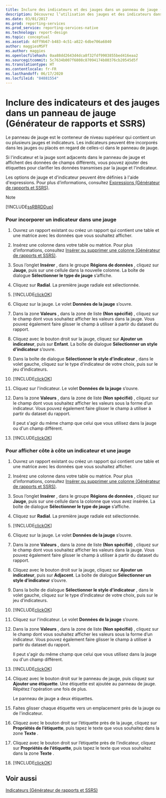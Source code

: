 ```yaml
---
title: Inclure des indicateurs et des jauges dans un panneau de jauge (Générateur de rapports) | Microsoft Docs
description: Découvrez l’utilisation des jauges et des indicateurs dans le panneau de jauge, conteneur de niveau supérieur, dans vos rapports dans le Générateur de rapports.
ms.date: 03/01/2017
ms.prod: reporting-services
ms.prod_service: reporting-services-native
ms.technology: report-design
ms.topic: conceptual
ms.assetid: 4dff9b67-b483-4c51-a822-6dbe706a6840
author: maggiesMSFT
ms.author: maggies
ms.openlocfilehash: 0aa88dd2643d4dca8f32fdf9903855bed416eaa2
ms.sourcegitcommit: 5c7634b007f6808c87094174b80376cb20545d5f
ms.translationtype: HT
ms.contentlocale: fr-FR
ms.lasthandoff: 06/17/2020
ms.locfileid: "84881554"
---
```

# <a name="include-indicators-and-gauges-in-a-gauge-panel-report-builder-and-ssrs"></a>Inclure des indicateurs et des jauges dans un panneau de jauge (Générateur de rapports et SSRS)
  Le panneau de jauge est le conteneur de niveau supérieur qui contient un ou plusieurs jauges et indicateurs. Les indicateurs peuvent être incorporés dans les jauges ou placés en regard de celles-ci dans le panneau de jauge.  
  
 Si l'indicateur et la jauge sont adjacents dans le panneau de jauge et affichent des données de champs différents, vous pouvez ajouter des étiquettes pour clarifier les données transmises par la jauge et l'indicateur.  
  
 Les options de jauge et d'indicateur peuvent être définies à l'aide d'expressions. Pour plus d’informations, consultez [Expressions &#40;Générateur de rapports et SSRS&#41;](../../reporting-services/report-design/expressions-report-builder-and-ssrs.md).  
  
> [!NOTE]  
>  [!INCLUDE[ssRBRDDup](../../includes/ssrbrddup-md.md)]  
  
### <a name="to-embed-an-indicator-in-a-gauge"></a>Pour incorporer un indicateur dans une jauge  
  
1.  Ouvrez un rapport existant ou créez un rapport qui contient une table et une matrice avec les données que vous souhaitez afficher.   
  
2.  Insérez une colonne dans votre table ou matrice. Pour plus d’informations, consultez [Insérer ou supprimer une colonne &#40;Générateur de rapports et SSRS&#41;](../../reporting-services/report-design/insert-or-delete-a-column-report-builder-and-ssrs.md).  
  
3.  Sous l’onglet **Insérer** , dans le groupe **Régions de données** , cliquez sur **Jauge**, puis sur une cellule dans la nouvelle colonne. La boîte de dialogue **Sélectionner le type de jauge** s’affiche.  
  
4.  Cliquez sur **Radial**. La première jauge radiale est sélectionnée.  
  
5.  [!INCLUDE[clickOK](../../includes/clickok-md.md)]  
  
6.  Cliquez sur la jauge. Le volet **Données de la jauge** s’ouvre.  
  
7.  Dans la zone **Valeurs** , dans la zone de liste **(Non spécifié)** , cliquez sur le champ dont vous souhaitez afficher les valeurs dans la jauge. Vous pouvez également faire glisser le champ à utiliser à partir du dataset du rapport.  
  
8.  Cliquez avec le bouton droit sur la jauge, cliquez sur **Ajouter un indicateur**, puis sur **Enfant**. La boîte de dialogue **Sélectionner un style d’indicateur** s’ouvre.  
  
9. Dans la boîte de dialogue **Sélectionner le style d’indicateur** , dans le volet gauche, cliquez sur le type d’indicateur de votre choix, puis sur le jeu d’indicateurs.  
  
10. [!INCLUDE[clickOK](../../includes/clickok-md.md)]  
  
11. Cliquez sur l'indicateur. Le volet **Données de la jauge** s’ouvre.  
  
12. Dans la zone **Valeurs** , dans la zone de liste **(Non spécifié)** , cliquez sur le champ dont vous souhaitez afficher les valeurs sous la forme d’un indicateur. Vous pouvez également faire glisser le champ à utiliser à partir du dataset du rapport.  
  
     Il peut s'agir du même champ que celui que vous utilisez dans la jauge ou d'un champ différent.  
  
13. [!INCLUDE[clickOK](../../includes/clickok-md.md)]  
  
### <a name="to-show-an-indicator-and-gauge-side-by-side"></a>Pour afficher côte à côte un indicateur et une jauge  
  
1.  Ouvrez un rapport existant ou créez un rapport qui contient une table et une matrice avec les données que vous souhaitez afficher.  
  
2.  Insérez une colonne dans votre table ou matrice. Pour plus d’informations, consultez [Insérer ou supprimer une colonne &#40;Générateur de rapports et SSRS&#41;](../../reporting-services/report-design/insert-or-delete-a-column-report-builder-and-ssrs.md).  
  
3.  Sous l’onglet **Insérer** , dans le groupe **Régions de données** , cliquez sur **Jauge**, puis sur une cellule dans la colonne que vous avez insérée. La boîte de dialogue **Sélectionner le type de jauge** s’affiche.  
  
4.  Cliquez sur **Radial**. La première jauge radiale est sélectionnée.  
  
5.  [!INCLUDE[clickOK](../../includes/clickok-md.md)]  
  
6.  Cliquez sur la jauge. Le volet **Données de la jauge** s’ouvre.  
  
7.  Dans la zone **Valeurs** , dans la zone de liste **(Non spécifié)** , cliquez sur le champ dont vous souhaitez afficher les valeurs dans la jauge. Vous pouvez également faire glisser le champ à utiliser à partir du dataset du rapport.  
  
8.  Cliquez avec le bouton droit sur la jauge, cliquez sur **Ajouter un indicateur**, puis sur **Adjacent**. La boîte de dialogue **Sélectionner un style d’indicateur** s’ouvre.  
  
9. Dans la boîte de dialogue **Sélectionner le style d’indicateur** , dans le volet gauche, cliquez sur le type d’indicateur de votre choix, puis sur le jeu d’indicateurs.  
  
10. [!INCLUDE[clickOK](../../includes/clickok-md.md)]  
  
11. Cliquez sur l'indicateur. Le volet **Données de la jauge** s’ouvre.  
  
12. Dans la zone **Valeurs** , dans la zone de liste **(Non spécifié)** , cliquez sur le champ dont vous souhaitez afficher les valeurs sous la forme d’un indicateur. Vous pouvez également faire glisser le champ à utiliser à partir du dataset du rapport.  
  
     Il peut s'agir du même champ que celui que vous utilisez dans la jauge ou d'un champ différent.  
  
13. [!INCLUDE[clickOK](../../includes/clickok-md.md)]  
  
14. Cliquez avec le bouton droit sur le panneau de jauge, puis cliquez sur **Ajouter une étiquette**. Une étiquette est ajoutée au panneau de jauge. Répétez l'opération une fois de plus.  
  
     Le panneau de jauge a deux étiquettes.  
  
15. Faites glisser chaque étiquette vers un emplacement près de la jauge ou de l'indicateur.  
  
16. Cliquez avec le bouton droit sur l’étiquette près de la jauge, cliquez sur **Propriétés de l’étiquette**, puis tapez le texte que vous souhaitez dans la zone **Texte** .  
  
17. Cliquez avec le bouton droit sur l’étiquette près de l’indicateur, cliquez sur **Propriétés de l’étiquette**, puis tapez le texte que vous souhaitez dans la zone **Texte** .  
  
18. [!INCLUDE[clickOK](../../includes/clickok-md.md)]  
  
## <a name="see-also"></a>Voir aussi  
 [Indicateurs &#40;Générateur de rapports et SSRS&#41;](../../reporting-services/report-design/indicators-report-builder-and-ssrs.md)  
  
  

